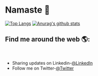 <h1>Namaste 🙏</h1>

<!--
**codedoc7/codedoc7** is a ✨ _special_ ✨ repository because its `README.md` (this file) appears on your GitHub profile.

Here are some ideas to get you started:

- 🔭 I’m currently working on ...
- 🌱 I’m currently learning ...
- 👯 I’m looking to collaborate on ...
- 🤔 I’m looking for help with ...
- 💬 Ask me about ...
- 📫 How to reach me: ...
- 😄 Pronouns: ...
- ⚡ Fun fact: ...
-->

[![Top Langs](https://github-readme-stats.vercel.app/api/top-langs/?username=codedoc7)](https://github.com/codedoc7/github-readme-stats)
[![Anurag's github stats](https://github-readme-stats.vercel.app/api?username=codedoc7)](https://github.com/anuraghazra/github-readme-stats)


<h2> Find me around the web 🌎: </h2><br>

- Sharing updates on Linkedin-<a href="https://www.linkedin.com/in/keshavrathod07" target="_blank">@LinkedIn</a><br>
- Follow me on Twitter-<a href="https://twitter.com/kris_keshav" target="_blank">@Twitter</a><br>
